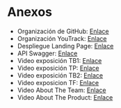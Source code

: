 # Anexos

- Organización de GitHub: [Enlace](https://github.com/GalaxiaWonder-AppsWeb)
- Organización YouTrack: [Enlace](https://galaxiawonder.youtrack.cloud/projects/0-2)
- Despliegue Landing Page: [Enlace](https://propgms-apps-web.netlify.app/)
- API Swagger: [Enlace](https://app-250705131108.azurewebsites.net/swagger/index.html)
- Video exposición TB1: [Enlace](https://upcedupe-my.sharepoint.com/:v:/g/personal/u20221e247_upc_edu_pe/EZWHYu0kuXJNo3vwxZbwAI8BUgztRVa4ZYaaLK5_yOF2qQ?nav=eyJyZWZlcnJhbEluZm8iOnsicmVmZXJyYWxBcHAiOiJTdHJlYW1XZWJBcHAiLCJyZWZlcnJhbFZpZXciOiJTaGFyZURpYWxvZy1MaW5rIiwicmVmZXJyYWxBcHBQbGF0Zm9ybSI6IldlYiIsInJlZmVycmFsTW9kZSI6InZpZXcifX0%3D&e=roB70Rv)
- Video exposición TP: [Enlace](https://upcedupe-my.sharepoint.com/:v:/g/personal/u20221e247_upc_edu_pe/EdfzV3O4Z8FHqqbmhUnK9_QBPB1I6bbEsqMIdOOggP-5Fw?nav=eyJyZWZlcnJhbEluZm8iOnsicmVmZXJyYWxBcHAiOiJTdHJlYW1XZWJBcHAiLCJyZWZlcnJhbFZpZXciOiJTaGFyZURpYWxvZy1MaW5rIiwicmVmZXJyYWxBcHBQbGF0Zm9ybSI6IldlYiIsInJlZmVycmFsTW9kZSI6InZpZXcifX0%3D&e=US3o3i)
- Video exposición TB2: [Enlace](https://upcedupe-my.sharepoint.com/:v:/g/personal/u20221e247_upc_edu_pe/EU3_dw134QtBpZqcezleyL0BVtbmggr6DytXloEzzvoWXQ?e=mdypUn&nav=eyJyZWZlcnJhbEluZm8iOnsicmVmZXJyYWxBcHAiOiJTdHJlYW1XZWJBcHAiLCJyZWZlcnJhbFZpZXciOiJTaGFyZURpYWxvZy1MaW5rIiwicmVmZXJyYWxBcHBQbGF0Zm9ybSI6IldlYiIsInJlZmVycmFsTW9kZSI6InZpZXcifX0%3D)
- Video exposicion TF: [Enlace]()
- Video About The Team: [Enlace](https://upcedupe-my.sharepoint.com/:v:/g/personal/u20221e247_upc_edu_pe/EeXxWfvqGOdNqjMod71ZRcABIOunTrwBwpFxHYwDNZHbzQ?e=e3PCBl)
- Video About The Product: [Enlace](https://upcedupe-my.sharepoint.com/:v:/g/personal/u20221e247_upc_edu_pe/EQWGGfZtIdhIhZULdqnqdJABDDsdw8kNbhAIo6Q8Di4gGw?nav=eyJyZWZlcnJhbEluZm8iOnsicmVmZXJyYWxBcHAiOiJTdHJlYW1XZWJBcHAiLCJyZWZlcnJhbFZpZXciOiJTaGFyZURpYWxvZy1MaW5rIiwicmVmZXJyYWxBcHBQbGF0Zm9ybSI6IldlYiIsInJlZmVycmFsTW9kZSI6InZpZXcifX0%3D&e=miA74W)